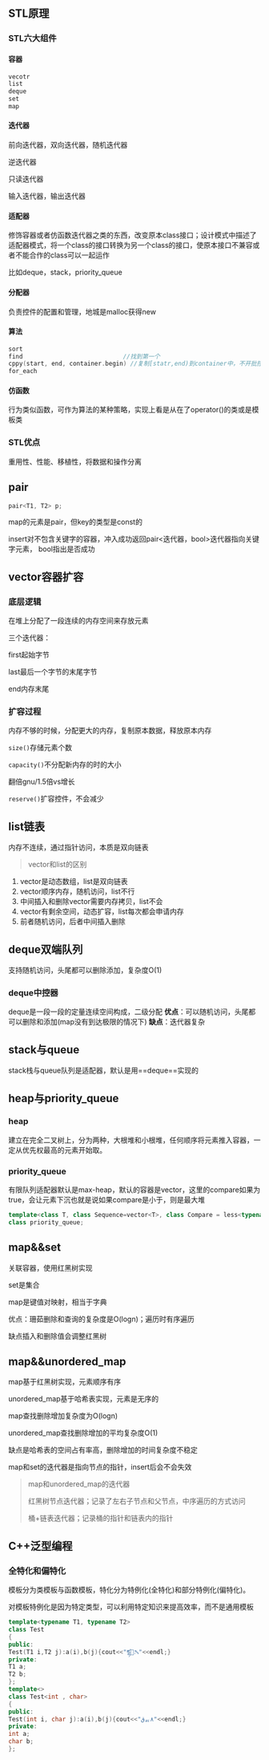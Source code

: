## STL原理

### STL六大组件

#### 容器

```cpp
vecotr
list
deque
set
map
```

#### 迭代器

前向迭代器，双向迭代器，随机迭代器

逆迭代器

只读迭代器

输入迭代器，输出迭代器

#### 适配器

修饰容器或者仿函数迭代器之类的东西，改变原本class接口；设计模式中描述了适配器模式，将一个class的接口转换为另一个class的接口，使原本接口不兼容或者不能合作的class可以一起运作

比如deque，stack，priority_queue

#### 分配器

负责控件的配置和管理，地城是malloc获得new

#### 算法

```cpp
sort
find							//找到第一个
cppy(start, end, container.begin) //复制[statr,end)到container中，不开批控件
for_each
```



#### 仿函数

行为类似函数，可作为算法的某种策略，实现上看是从在了operator()的类或是模板类

###  STL优点

重用性、性能、移植性，将数据和操作分离

## pair

```cpp
pair<T1, T2> p;
```

map的元素是pair，但key的类型是const的

insert对不包含关键字的容器，冲入成功返回pair<迭代器，bool>迭代器指向关键字元素， bool指出是否成功

## vector容器扩容

### 底层逻辑

在堆上分配了一段连续的内存空间来存放元素

三个迭代器：

first起始字节

last最后一个字节的末尾字节

end内存末尾

### 扩容过程

内存不够的时候，分配更大的内存，复制原本数据，释放原本内存

`size()`存储元素个数

`capacity()`不分配新内存的时的大小

翻倍gnu/1.5倍vs增长

`reserve()`扩容控件，不会减少

## list链表

内存不连续，通过指针访问，本质是双向链表

> vector和list的区别

1. vector是动态数组，list是双向链表
2. vector顺序内存，随机访问，list不行
3. 中间插入和删除vector需要内存拷贝，list不会
4. vector有剩余空间，动态扩容，list每次都会申请内存
5. 前者随机访问，后者中间插入删除

## deque双端队列

支持随机访问，头尾都可以删除添加，复杂度O(1)

### deque中控器

deque是一段一段的定量连续空间构成，二级分配
**优点**：可以随机访问，头尾都可以删除和添加(map没有到达极限的情况下)
**缺点**：迭代器复杂



## stack与queue

stack栈与queue队列是适配器，默认是用==deque==实现的

## heap与priority_queue

### heap

建立在完全二叉树上，分为两种，大根堆和小根堆，任何顺序将元素推入容器，一定从优先权最高的元素开始取。

### priority_queue

有限队列适配器默认是max-heap，默认的容器是vector，这里的compare如果为true，会让元素下沉也就是说如果compare是小于，则是最大堆

```cpp
template<class T, class Sequence=vector<T>, class Compare = less<typename Sequence::value_type>>
class priority_queue;
```

## map&&set

关联容器，使用红黑树实现

set是集合

map是键值对映射，相当于字典

优点：珊茹删除和查询的复杂度是O(logn)；遍历时有序遍历

缺点插入和删除值会调整红黑树

## map&&unordered_map

map基于红黑树实现，元素顺序有序

unordered_map基于哈希表实现，元素是无序的

map查找删除增加复杂度为O(logn)

unordered_map查找删除增加的平均复杂度O(1)

缺点是哈希表的空间占有率高，删除增加的时间复杂度不稳定

map和set的迭代器是指向节点的指针，insert后会不会失效

> map和unordered_map的迭代器
>
> 红黑树节点迭代器；记录了左右子节点和父节点，中序遍历的方式访问
>
> 桶+链表迭代器；记录桶的指针和链表内的指针

## C++泛型编程

### 全特化和偏特化

模板分为类模板与函数模板，特化分为特例化(全特化)和部分特例化(偏特化)。

对模板特例化是因为特定类型，可以利用特定知识来提高效率，而不是通用模板

```cpp
template<typename T1, typename T2>
class Test
{
public:
Test(T1 i,T2 j):a(i),b(j){cout<<"ཛྷ຃ᔄ"<<endl;}
private:
T1 a;
T2 b;
};
template<>
class Test<int , char>
{
public:
Test(int i, char j):a(i),b(j){cout<<"قᇙ۸"<<endl;}
private:
int a;
char b;
};
```



